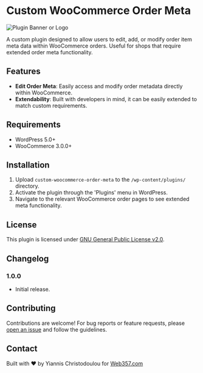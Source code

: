 # Custom WooCommerce Order Meta

![Plugin Banner or Logo](https://temp.web357.com/images/custom_woocommerce_order_meta.png)

A custom plugin designed to allow users to edit, add, or modify order item meta data within WooCommerce orders. Useful for shops that require extended order meta functionality.

## Features

- **Edit Order Meta**: Easily access and modify order metadata directly within WooCommerce.
- **Extendability**: Built with developers in mind, it can be easily extended to match custom requirements.

## Requirements

- WordPress 5.0+
- WooCommerce 3.0.0+

## Installation

1. Upload `custom-woocommerce-order-meta` to the `/wp-content/plugins/` directory.
2. Activate the plugin through the 'Plugins' menu in WordPress.
3. Navigate to the relevant WooCommerce order pages to see extended meta functionality.

## License

This plugin is licensed under [GNU General Public License v2.0](https://www.gnu.org/licenses/gpl-2.0.html).

## Changelog

### 1.0.0 
- Initial release.

## Contributing

Contributions are welcome! For bug reports or feature requests, please [open an issue](https://github.com/Yiannistaos/custom-woo-order-meta/issues/new) and follow the guidelines.

## Contact

Built with ❤️ by Yiannis Christodoulou for [Web357.com](https://www.web357.com/)
